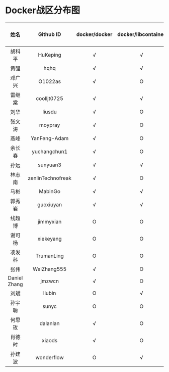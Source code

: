 # Docker战区分布图

姓名|Github ID|docker/docker|docker/libcontainer|docker/swarm|docker/distribution|docker/machine|docker/compose|docker其他子项目
:--:|:--:|:--:|:--:|:--:|:--:|:--:|:--:|:--:
胡科平|HuKeping|√|√|O|O|O|O|O
黄强|hqhq|√|√|O|O|O|O|O
邓广兴|O1022as|√|O|O|O|O|O|O
雷继棠|coolljt0725|√|√|O|O|O|O|O
刘华|liusdu|√|O|O|O|O|O|O
张文涛|moypray|√|O|O|O|O|O|O
燕峰|YanFeng-Adam|√|O|O|O|O|O|O
余长春|yuchangchun1|√|O|O|O|O|O|O
孙远|sunyuan3|√|√|O|O|√|O|O
林志南|zenlinTechnofreak|√|O|O|O|O|O|O
马彬|MabinGo|√|√|O|O|O|O|O
郭秀岩|guoxiuyan|√|√|O|O|O|O|O
线超博|jimmyxian|O|O|√|O|O|O|O
谢可杨|xiekeyang|O|O|O|√|O|O|O
凌发科|TrumanLing|O|O|O|O|√|O|O
张伟|WeiZhang555|√|O|O|O|O|O|O
Daniel Zhang|jmzwcn|√|O|O|O|O|O|O
刘斌|liubin|O|√|√|O|O|O|O
孙宇聪|sunyc|O|O|√|O|O|O|O
何思玫|dalanlan|√|O|O|O|O|O|O
肖德时|xiaods|√|O|O|O|O|O|O
孙建波|wonderflow|O|√|O|O|O|O|O


